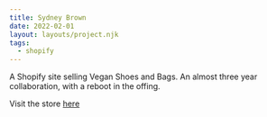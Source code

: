 ```yaml
---
title: Sydney Brown
date: 2022-02-01
layout: layouts/project.njk
tags:
  - shopify
---
```


A Shopify site selling Vegan Shoes and Bags. An almost three year collaboration, with a reboot in the offing.

Visit the store [here](https://www.sydney-brown.com)
